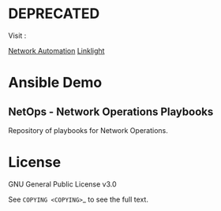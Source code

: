 # DEPRECATED

Visit :

[Network Automation](http://github.com/network-automation/)
[Linklight](http://github.com/network-automation/linklight/)

# Ansible Demo

## NetOps - Network Operations Playbooks

Repository of playbooks for Network Operations.

License
=======

GNU General Public License v3.0

See `COPYING <COPYING>`_ to see the full text.
